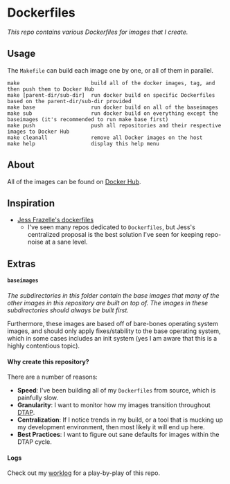 # Dockerfiles

_This repo contains various Dockerfiles for images that I create._

## Usage

The `Makefile` can build each image one by one, or all of them in parallel.

    make                       build all of the docker images, tag, and then push them to Docker Hub
    make [parent-dir/sub-dir]  run docker build on specific Dockerfiles based on the parent-dir/sub-dir provided
    make base                  run docker build on all of the baseimages
    make sub                   run docker build on everything except the baseimages (it's recommended to run make base first)
    make push                  push all repositories and their respective images to Docker Hub
    make cleanall              remove all Docker images on the host
    make help                  display this help menu

## About

All of the images can be found on [Docker
Hub](https://cloud.docker.com/u/webdavis/repository/list).

## Inspiration

* [Jess Frazelle's dockerfiles](https://github.com/jessfraz/dockerfiles)
   - I've seen many repos dedicated to `Dockerfiles`, but Jess's centralized proposal
     is the best solution I've seen for keeping repo-noise at a sane level.

## Extras

#### `baseimages`

_The subdirectories in this folder contain the base images that many of the other images
in this repository are built on top of. The images in these subdirectories should always
be built first._

Furthermore, these images are based off of bare-bones operating system images, and should
only apply fixes/stability to the base operating system, which in some cases includes an
init system (yes I am aware that this is a highly contentious topic).

#### Why create this repository?

There are a number of reasons:

- **Speed**: I've been building all of my `Dockerfiles` from source, which is painfully slow.
- **Granularity**: I want to monitor how my images transition throughout
  [DTAP](https://en.wikipedia.org/wiki/Development,_testing,_acceptance_and_production).
- **Centralization**: If I notice trends in my build, or a tool that is mucking up my
  development environment, then most likely it will end up here.
- **Best Practices**: I want to figure out sane defaults for images within the DTAP cycle.

#### Logs

Check out my [worklog](./dev/worklog.md) for a play-by-play of this repo.
